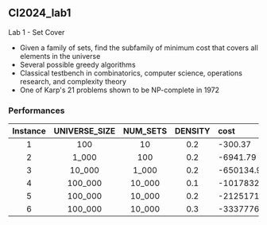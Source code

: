 ## CI2024_lab1

Lab 1 - Set Cover

- Given a family of sets, find the subfamily of minimum cost that covers all elements in the universe
- Several possible greedy algorithms
- Classical testbench in combinatorics, computer science, operations research, and complexity theory
- One of Karp's 21 problems shown to be NP-complete in 1972

### Performances

| Instance | UNIVERSE_SIZE | NUM_SETS | DENSITY |  cost  |
|:---:|:---:|:---:|:---:|:---| 
|1|100|10|0.2|-300.37|
|2|1_000|100|0.2|-6941.79|
|3|10_000|1_000|0.2|-650134.90|
|4|100_000|10_000|0.1|-101783208.11|
|5|100_000|10_000|0.2|-212517143.14|
|6|100_000|10_000|0.3|-333777635.83|
